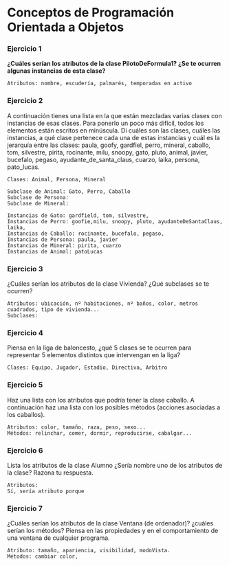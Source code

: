 # Conceptos de Programación Orientada a Objetos

### Ejercicio 1
**¿Cuáles serían los atributos de la clase PilotoDeFormula1? ¿Se te ocurren algunas instancias de esta clase?**

```
Atributos: nombre, escudería, palmarés, temporadas en activo
```
 
### Ejercicio 2
A continuación tienes una lista en la que están mezcladas varias clases con instancias de esas clases. Para ponerlo un poco más difícil, todos los elementos
están escritos en minúscula. Di cuáles son las clases, cuáles las instancias, a qué clase pertenece cada una de estas instancias y cuál es la jerarquía
entre las clases: paula, goofy, gardfiel, perro, mineral, caballo, tom, silvestre, pirita, rocinante, milu, snoopy, gato, pluto, animal, javier, bucefalo, pegaso,
ayudante_de_santa_claus, cuarzo, laika, persona, pato_lucas.
 
```
Clases: Animal, Persona, Mineral
 
Subclase de Animal: Gato, Perro, Caballo
Subclase de Persona: 
Subclase de Mineral: 
 
Instancias de Gato: gardfield, tom, silvestre, 
Instancias de Perro: goofie,milu, snoopy, pluto, ayudanteDeSantaClaus, laika,
Instancias de Caballo: rocinante, bucefalo, pegaso,
Instancias de Persona: paula, javier
Instancias de Mineral: pirita, cuarzo
Instancias de Animal: patoLucas
 ```

### Ejercicio 3
¿Cuáles serían los atributos de la clase Vivienda? ¿Qué subclases se te ocurren?

```
Atributos: ubicación, nº habitaciones, nº baños, color, metros cuadrados, tipo de vivienda...
Subclases: 
```

### Ejercicio 4
Piensa en la liga de baloncesto, ¿qué 5 clases se te ocurren para representar 5 elementos distintos que intervengan en la liga?

```
Clases: Equipo, Jugador, Estadio, Directiva, Arbitro
```

### Ejercicio 5
Haz una lista con los atributos que podría tener la clase caballo. A continuación haz una lista con los posibles métodos (acciones asociadas a los caballos).

```
Atributos: color, tamaño, raza, peso, sexo...
Métodos: relinchar, comer, dormir, reproducirse, cabalgar...
```

### Ejercicio 6
Lista los atributos de la clase Alumno ¿Sería nombre uno de los atributos de la clase? Razona tu respuesta.

```
Atributos:
Sí, sería atributo porque 
```

### Ejercicio 7
¿Cuáles serían los atributos de la clase Ventana (de ordenador)? ¿cuáles serían los métodos? Piensa en las propiedades y en el comportamiento de una
ventana de cualquier programa.

```
Atributo: tamaño, apariencia, visibilidad, modoVista.
Métodos: cambiar color, 
```
